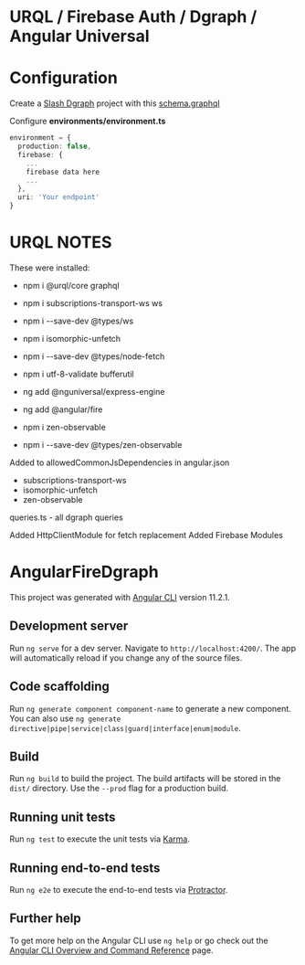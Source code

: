 # URQL / Firebase Auth / Dgraph / Angular Universal

# Configuration

Create a [Slash Dgraph](https://slash.dgraph.io/) project with this [schema.graphql](schema.graphql)

Configure **environments/environment.ts**

```typescript
environment = {
  production: false,
  firebase: {
    ...
    firebase data here
    ...
  },
  uri: 'Your endpoint'
}
```

# URQL NOTES

These were  installed:

- npm i @urql/core graphql

- npm i subscriptions-transport-ws ws
- npm i --save-dev @types/ws

- npm i isomorphic-unfetch
- npm i --save-dev @types/node-fetch

- npm i utf-8-validate bufferutil

- ng add @nguniversal/express-engine
- ng add @angular/fire

- npm i zen-observable
- npm i --save-dev @types/zen-observable

Added to allowedCommonJsDependencies in angular.json
- subscriptions-transport-ws
- isomorphic-unfetch
- zen-observable

queries.ts - all dgraph queries

Added HttpClientModule for fetch replacement
Added Firebase Modules

# AngularFireDgraph

This project was generated with [Angular CLI](https://github.com/angular/angular-cli) version 11.2.1.

## Development server

Run `ng serve` for a dev server. Navigate to `http://localhost:4200/`. The app will automatically reload if you change any of the source files.

## Code scaffolding

Run `ng generate component component-name` to generate a new component. You can also use `ng generate directive|pipe|service|class|guard|interface|enum|module`.

## Build

Run `ng build` to build the project. The build artifacts will be stored in the `dist/` directory. Use the `--prod` flag for a production build.

## Running unit tests

Run `ng test` to execute the unit tests via [Karma](https://karma-runner.github.io).

## Running end-to-end tests

Run `ng e2e` to execute the end-to-end tests via [Protractor](http://www.protractortest.org/).

## Further help

To get more help on the Angular CLI use `ng help` or go check out the [Angular CLI Overview and Command Reference](https://angular.io/cli) page.
